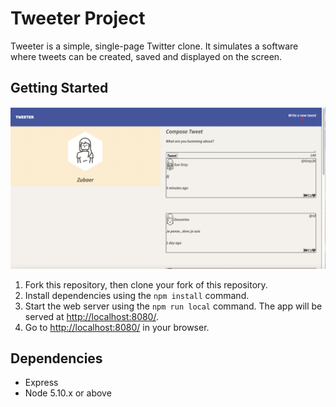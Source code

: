 # Tweeter Project

Tweeter is a simple, single-page Twitter clone. It simulates a software where tweets can be
created, saved and displayed on the screen.

## Getting Started

!["tinyapp key features"](public/images/tweeter.png)

1. Fork this repository, then clone your fork of this repository.
2. Install dependencies using the `npm install` command.
3. Start the web server using the `npm run local` command. The app will be served at <http://localhost:8080/>.
4. Go to <http://localhost:8080/> in your browser.

## Dependencies

- Express
- Node 5.10.x or above
